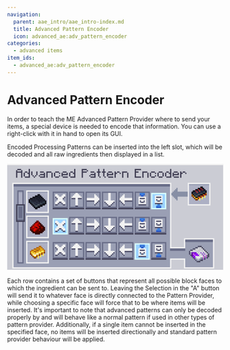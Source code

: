 ```yaml
---
navigation:
  parent: aae_intro/aae_intro-index.md
  title: Advanced Pattern Encoder
  icon: advanced_ae:adv_pattern_encoder
categories:
  - advanced items
item_ids:
  - advanced_ae:adv_pattern_encoder
---
```


# Advanced Pattern Encoder

In order to teach the ME Advanced Pattern Provider where to send your items, a special device is needed to encode that
information. You can use a right-click with it in hand to open its GUI.

<ItemImage id="advanced_ae:adv_pattern_encoder" scale="4"></ItemImage>

Encoded Processing Patterns can be inserted into the left slot, which will be decoded and all raw ingredients then
displayed in a list.

![PEGui1](../pic/ape_pattern.png)

Each row contains a set of buttons that represent all possible block faces to which the ingredient
can be sent to. Leaving the Selection in the "A" button will send it to whatever face is directly connected to the
Pattern Provider, while choosing a specific face will force that to be where items will be inserted. It's important to
note that advanced patterns can only be decoded properly by <ItemLink id="advanced_ae:adv_pattern_provider" /> and will
behave like a normal pattern if used in other types of pattern provider.
Additionally, if a single item cannot be inserted in the specified face, no items will be inserted directionally and
standard pattern provider behaviour will be applied.